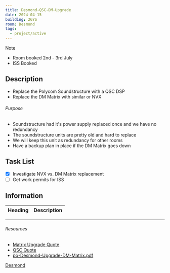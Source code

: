 ```yaml
---
title: Desmond-QSC-DM-Upgrade
date: 2024-04-15
building: 26YS
room: Desmond
tags:
  - project/active
---
```


> [!NOTE]
> - Room booked 2nd - 3rd July
> - ISS Booked

## Description

- Replace the Polycom Soundstructure with a QSC DSP
- Replace the DM Matrix with similar or NVX

###### Purpose
- Soundstructure had it's power supply replaced once and we have no redundancy
- The soundstructure units are pretty old and hard to replace
- We will keep this unit as redundancy for other rooms
- Have a backup plan in place if the DM Matrix goes down

## Task List

- [x] Investigate NVX vs. DM Matrix replacement
- [ ] Get work permits for ISS

## Information

Heading          | Description
---------------- | -----------------

---
###### Resources

- [Matrix Upgrade Quote](https://rcsicampus.sharepoint.com/:b:/r/sites/MediaSevicesStaff/Shared%20Documents/General/AV%20Room%20Installation%20(PO%27s%20-%20Quotes%20-%20RAMS)/Desmond%20LT/Booth%20AV%20Upgrade%202023-24/Desmond%20-%20Crestron%20Upgrade%20Quote%20v1%2023-24.pdf?csf=1&web=1&e=827EbB)
- [QSC Quote](https://rcsicampus.sharepoint.com/sites/MediaSevicesStaff/Shared%20Documents/General/AV%20Room%20Installation%20(PO%27s%20-%20Quotes%20-%20RAMS)/Desmond%20LT/Booth%20AV%20Upgrade%202023-24/Desmond%20-%20QSC%20Upgrade%20Quote%20v1%2023-24.pdf)
- [po-Desmond-Upgrade-DM-Matrix.pdf](https://rcsicampus-my.sharepoint.com/:b:/r/personal/owenmccarthy_rcsi_com/Documents/Archive/po-Desmond-Upgrade.pdf?csf=1&web=1&e=UK4UD9)

[Desmond](../../03-Resources/Rooms/Desmond.md)